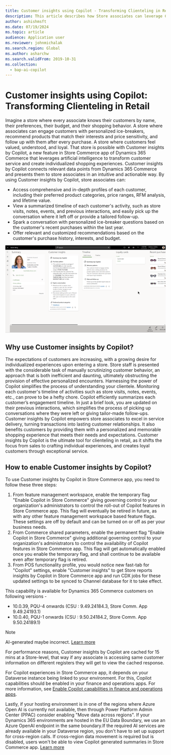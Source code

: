 ```yaml
---
title: Customer insights using Copilot - Transforming Clienteling in Retail
description: This article describes how Store associates can leverage Copilot to enhance customer interactions and create personalized shopping experiences.
author: ashishmsft
ms.date: 07/19/2024
ms.topic: article
audience: Application user
ms.reviewer: johnmichalak
ms.search.region: Global
ms.author: asharchw
ms.search.validFrom: 2019-10-31
ms.collection:
  - bap-ai-copilot
---
```


# Customer insights using Copilot: Transforming Clienteling in Retail

Imagine a store where every associate knows their customers by name, their preferences, their budget, and their shopping behavior. A store where associates can engage customers with personalized ice-breakers, recommend products that match their interests and price sensitivity, and follow up with them after every purchase. A store where customers feel valued, understood, and loyal.
That store is possible with Customer insights by Copilot, a new feature in Store Commerce app of Dynamics 365 Commerce that leverages artificial intelligence to transform customer service and create individualized shopping experiences. Customer insights by Copilot connects relevant data points from Dynamics 365 Commerce and presents them to store associates in an intuitive and actionable way. By using Customer insights by Copilot, store associates can:
- Access comprehensive and in-depth profiles of each customer, including their preferred product categories, price ranges, RFM analysis, and lifetime value.
- View a summarized timeline of each customer's activity, such as store visits, notes, events, and previous interactions, and easily pick up the conversation where it left off or provide a tailored follow-up.
- Spark a conversation with personalized ice-breaker questions based on the customer's recent purchases within the last year.
- Offer relevant and customized recommendations based on the customer's purchase history, interests, and budget.
  
![Customer insights using Copilot](./media/CustomerInsightsUsingCopilot.png)

## Why use Customer insights by Copilot? 

The expectations of customers are increasing, with a growing desire for individualized experiences upon entering a store. Store staff is presented with the considerable task of manually scrutinizing customer behavior, an approach that is both inefficient and daunting, ultimately obstructing the provision of effective personalized encounters. 
Harnessing the power of Copilot simplifies the process of understanding your clientele. Monitoring each customer's timeline of activities such as store visits, notes, events, etc., can prove to be a hefty chore. Copilot efficiently summarizes each customer’s engagement timeline. In just a brief look, you are updated on their previous interactions, which simplifies the process of picking up conversations where they were left or giving tailor-made follow-ups.
Customer insights by Copilot empowers store associates to excel in service delivery, turning transactions into lasting customer relationships. It also benefits customers by providing them with a personalized and memorable shopping experience that meets their needs and expectations. Customer insights by Copilot is the ultimate tool for clienteling in retail, as it shifts the focus from sales to crafting individual experiences, and creates loyal customers through exceptional service.

## How to enable Customer insights by Copilot?
To use Customer insights by Copilot in Store Commerce app, you need to follow these three steps:
1.	From feature management workspace, enable the temporary flag "Enable Copilot in Store Commerce" giving governing control to your organization's administrators to control the roll-out of Copilot features in Store Commerce app. This flag will eventually be retired in future, as with any other feature management workspace based feature flags. These settings are off by default and can be turned on or off as per your business needs.
2.	From Commerce shared parameters, enable the permanent flag "Enable Copilot in Store Commerce" giving additional governing control to your organization's administrators to control the availability of Copilot features in Store Commerce app. This flag will get automatically enabled once you enable the temporary flag, and shall continue to be available even after temporary flag is retired. 
3.	From POS functionality profile, you would notice new fast-tab for "Copilot" settings, enable "Customer insights" to get Store reports insights by Copilot in Store Commerce app and run CDX jobs for these updated settings to be synced to Channel database for it to take effect.

This capability is available for Dynamics 365 Commerce customers on following versions - 

- 10.0.39, PQU-4 onwards (CSU : 9.49.24184.3, Store Comm. App 9.49.24193.1)
- 10.0.40, PQU-1 onwards (CSU : 9.50.24184.2, Store Comm. App 9.50.24189.1)


> [!Note]
> AI-generated maybe incorrect. [Learn more](https://aka.ms/BusinessApplicationLegal)
>
> For performance reasons, Customer insights by Copilot are cached for 15 mins at a Store-level, that way if any associate is accessing same customer information on different registers they will get to view the cached response. 
>
> For Copilot experiences in Store Commerce app, it depends on your Dataverse instance being linked to your environment. For this, Copilot capabilities should be enabled in your finance and operations apps. For more information, see [Enable Copilot capabilities in finance and operations apps](https://learn.microsoft.com/en-us/dynamics365/fin-ops-core/dev-itpro/copilot/enable-copilot).
> 
> Lastly, if your hosting environment is in one of the regions where Azure Open AI is currently not available, then through Power Platform Admin Center (PPAC) consider enabling "Move data across regions". If your Dynamics 365 environments are hosted in the EU Data Boundary, we use an Azure OpenAI endpoint in the same boundary.If the required AI services are already available in your Dataverse region, you don't have to set up support for cross-region calls. If cross-region data movement is required but is disabled, users won't be able to view Copilot generated summaries in Store Commerce app. [Learn more](https://learn.microsoft.com/en-us/power-platform/admin/geographical-availability-copilot)
